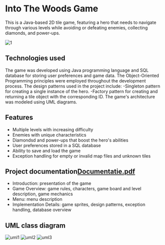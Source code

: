 # Into The Woods Game
This is a Java-based 2D tile game, featuring a hero that needs to navigate through various levels while avoiding or defeating enemies, collecting diamonds, and power-ups.


![1](https://user-images.githubusercontent.com/101983479/236182724-5cce264f-fe9b-41b8-8ad9-84b0e57f54f4.PNG)

## Technologies used
The game was developed using Java programming language and SQL database for storing user preferences and game data. The Object-Oriented Programming principles were employed throughout the development process. The design patterns used in the project include:
-Singleton pattern for creating a single instance of the hero.
-Factory pattern for creating and returning a tile object with the corresponding ID.
The game's architecture was modeled using UML diagrams.

## Features
* Multiple levels with increasing difficulty
* Enemies with unique characteristics
* Diamondsd and power-ups that boost the hero's abilities
* User preferences stored in a SQL database
* Ability to save and load the game
* Exception handling for empty or invalid map files and unknown tiles

## Project documentation[Documentatie.pdf](https://github.com/aeerdna01/IntoTheWoodsGame/files/11396417/Documentatie.pdf)
- Introduction: presentation of the game
- Game Overview: game rules, characters, game board and level description, game mechanics
- Menu: menu description
- Implementation Details: game sprites, design patterns, exception handling, database overview

## UML class diagram
![uml1](https://user-images.githubusercontent.com/101983479/236179483-096408bf-07b2-4a8d-a2ab-49ffd72c8b6f.png)
![uml2](https://user-images.githubusercontent.com/101983479/236179488-4aca27c4-faf0-42b2-8024-bec943702a3c.png)
![uml3](https://user-images.githubusercontent.com/101983479/236179497-9e626277-095c-46d9-a50b-2f3e84ac32e3.png)


